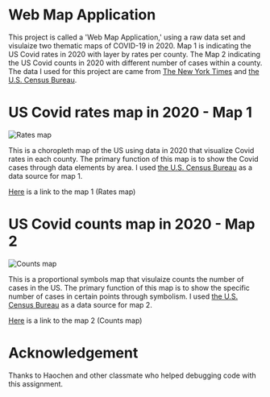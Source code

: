 # Web Map Application
This project is called a 'Web Map Application,' using a raw data set and visulaize two thematic maps of COVID-19 in 2020. Map 1 is indicating the US Covid rates in 2020 with layer by rates per county. The Map 2 indicating the US Covid counts in 2020 with different number of cases within a county. 
The data I used for this project are came from [The New York Times](https://github.com/nytimes/covid-19-data/blob/43d32dde2f87bd4dafbb7d23f5d9e878124018b8/live/us-counties.csv) and [the U.S. Census Bureau](https://www.census.gov/geographies/mapping-files/time-series/geo/carto-boundary-file.html).

# US Covid rates map in 2020 - Map 1

![Rates map](https://github.com/Gunehee/geog458_WebMap_Application/blob/main/img/Map1Ratesmap.png)

This is a choropleth map of the US using data in 2020 that visualize Covid rates in each county. The primary function of this map is to show the Covid cases through data elements by area. I used [the U.S. Census Bureau](https://data.census.gov/table?g=0100000US$050000&d=ACS+5-Year+Estimates+Data+Profiles&tid=ACSDP5Y2018.DP05&hidePreview=true) as a data source for map 1.

[Here](http://127.0.0.1:5500/map1.html) is a link to the map 1 (Rates map)

# US Covid counts map in 2020 - Map 2

![Counts map](https://github.com/Gunehee/geog458_WebMap_Application/blob/main/img/Map2Countsmap.png)

This is a proportional symbols map that visulaize counts the number of cases in the US. The primary function of this map is to show the specific number of cases in certain points through symbolism. I used [the U.S. Census Bureau](https://www.census.gov/geographies/mapping-files/time-series/geo/carto-boundary-file.html) as a data source for map 2.

[Here](http://127.0.0.1:5500/map2.html) is a link to the map 2 (Counts map)

# Acknowledgement
Thanks to Haochen and other classmate who helped debugging code with this assignment.



